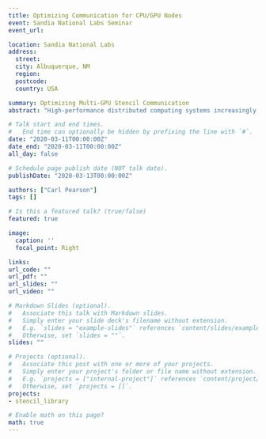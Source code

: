 ```yaml
---
title: Optimizing Communication for CPU/GPU Nodes
event: Sandia National Labs Seminar
event_url:

location: Sandia National Labs
address:
  street:
  city: Albuquerque, NM
  region: 
  postcode: 
  country: USA

summary: Optimizing Multi-GPU Stencil Communication
abstract: "High-performance distributed computing systems increasingly feature nodes that have multiple CPU sockets and multiple GPUs. The communication bandwidth between those components depends on the underlying hardware and system software. Consequently, the bandwidth between these components is non-uniform, and these systems can expose different communication capabilities between these components. Optimally using these capabilities is challenging and essential consideration on emerging architectures. This talk starts by describing the performance of different CPU-GPU and GPU-GPU communication methods on nodes with high-bandwidth NVLink interconnects. This foundation is then used for domain partitioning, data placement, and communication planning in a CUDA+MPI 3D stencil halo exchange library."

# Talk start and end times.
#   End time can optionally be hidden by prefixing the line with `#`.
date: "2020-03-11T00:00:00Z"
date_end: "2020-03-11T00:00:00Z"
all_day: false

# Schedule page publish date (NOT talk date).
publishDate: "2020-03-13T00:00:00Z"

authors: ["Carl Pearson"]
tags: []

# Is this a featured talk? (true/false)
featured: true

image:
  caption: ''
  focal_point: Right

links:
url_code: ""
url_pdf: ""
url_slides: ""
url_video: ""

# Markdown Slides (optional).
#   Associate this talk with Markdown slides.
#   Simply enter your slide deck's filename without extension.
#   E.g. `slides = "example-slides"` references `content/slides/example-slides.md`.
#   Otherwise, set `slides = ""`.
slides: ""

# Projects (optional).
#   Associate this post with one or more of your projects.
#   Simply enter your project's folder or file name without extension.
#   E.g. `projects = ["internal-project"]` references `content/project/deep-learning/index.md`.
#   Otherwise, set `projects = []`.
projects:
- stencil_library

# Enable math on this page?
math: true
---
```

